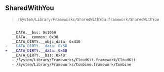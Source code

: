 ## SharedWithYou

> `/System/Library/Frameworks/SharedWithYou.framework/SharedWithYou`

```diff

   __DATA.__bss: 0x1060
   __DATA.__common: 0x38
   __DATA_DIRTY.__objc_data: 0x410
-  __DATA_DIRTY.__data: 0x50
+  __DATA_DIRTY.__data: 0x58
   __DATA_DIRTY.__bss: 0x48
   - /System/Library/Frameworks/CloudKit.framework/CloudKit
   - /System/Library/Frameworks/Combine.framework/Combine

```
